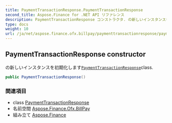 ```yaml
---
title: PaymentTransactionResponse.PaymentTransactionResponse
second_title: Aspose.Finance for .NET API リファレンス
description: PaymentTransactionResponse コンストラクタ. の新しいインスタンスを初期化しますPaymentTransactionResponseclass.
type: docs
weight: 10
url: /ja/net/aspose.finance.ofx.billpay/paymenttransactionresponse/paymenttransactionresponse/
---
```

## PaymentTransactionResponse constructor

の新しいインスタンスを初期化します[`PaymentTransactionResponse`](../)class.

```csharp
public PaymentTransactionResponse()
```

### 関連項目

* class [PaymentTransactionResponse](../)
* 名前空間 [Aspose.Finance.Ofx.BillPay](../../paymenttransactionresponse/)
* 組み立て [Aspose.Finance](../../../)


